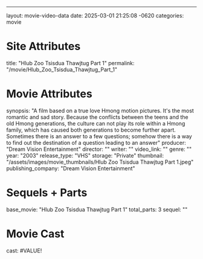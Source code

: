 ---
layout: movie-video-data
date: 2025-03-01 21:25:08 -0620
categories: movie

# Site Attributes
title: "Hlub Zoo Tsisdua Thawjtug Part 1"
permalink: "/movie/Hlub_Zoo_Tsisdua_Thawjtug_Part_1"

# Movie Attributes
synopsis: "A film based on a true love Hmong motion pictures. It's the most romantic and sad story. Because the conflicts between the teens and the old Hmong generations, the culture can not play its role within a Hmong family, which has caused both generations to become further apart. Sometimes there is an answer to a few questions; somehow there is a way to find out the destination of a question leading to an answer"
producer: "Dream Vision Entertainment"
director: ""
writer: ""
video_link: ""
genre: ""
year: "2003"
release_type: "VHS"
storage: "Private"
thumbnail: "/assets/images/movie_thumbnails/Hlub Zoo Tsisdua Thawjtug Part 1.jpeg"
publishing_company: "Dream Vision Entertainment"

# Sequels + Parts
base_movie: "Hlub Zoo Tsisdua Thawjtug Part 1"
total_parts: 3
sequel: ""

# Movie Cast
cast:
#VALUE!